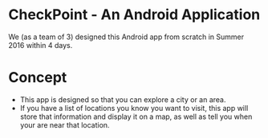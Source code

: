 # CheckPoint - An Android Application
We (as a team of 3) designed this Android app from scratch in Summer 2016 within 4 days.

# Concept
* This app is designed so that you can explore a city or an area.
* If you have a list of locations you know you want to visit, this app will store that information and display it on a map, as well as tell you when your are near that location.
